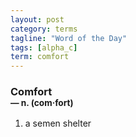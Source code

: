 ```yaml
---
layout: post
category: terms
tagline: "Word of the Day"
tags: [alpha_c]
term: comfort
---
```


<h3>Comfort<br/> <small>&mdash; n. (com<span>&middot;</span>fort)</small></h3>
<p><ol>
<li>a semen shelter</li>
</ol></p>
